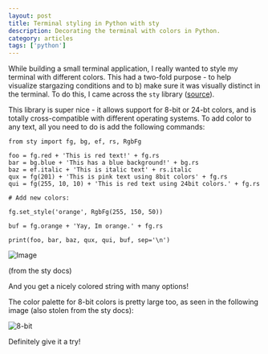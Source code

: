 ```yaml
---
layout: post
title: Terminal styling in Python with sty
description: Decorating the terminal with colors in Python.
category: articles
tags: ['python']
---
```


While building a small terminal application, I really wanted to style my terminal with different colors. This had a two-fold purpose - to help visualize stargazing conditions and to b) make sure it was visually distinct in the terminal. To do this, I came across the `sty` library ([source](https://github.com/feluxe/sty)).

This library is super nice - it allows support for 8-bit or 24-bt colors, and is totally cross-compatible with different operating systems. To add color to any text,
all you need to do is add the following commands:

```
from sty import fg, bg, ef, rs, RgbFg

foo = fg.red + 'This is red text!' + fg.rs
bar = bg.blue + 'This has a blue background!' + bg.rs
baz = ef.italic + 'This is italic text' + rs.italic
qux = fg(201) + 'This is pink text using 8bit colors' + fg.rs
qui = fg(255, 10, 10) + 'This is red text using 24bit colors.' + fg.rs

# Add new colors:

fg.set_style('orange', RgbFg(255, 150, 50))

buf = fg.orange + 'Yay, Im orange.' + fg.rs

print(foo, bar, baz, qux, qui, buf, sep='\n')
```

![Image](https://github.com/feluxe/sty/raw/master/assets/example_so.png)

(from the sty docs) 

And you get a nicely colored string with many options!

The color palette for 8-bit colors is pretty large too, as seen in the following image (also stolen from the sty docs):

![8-bit](https://github.com/feluxe/sty/raw/master/assets/charts.png)

Definitely give it a try!

